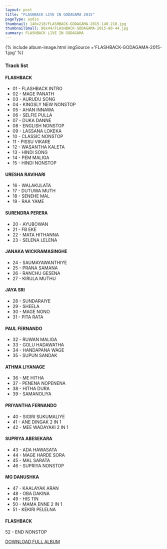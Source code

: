 ```yaml
---
layout: post
title: "FLASHBACK LIVE IN GODAGAMA 2015"
pageType: audio
thumbnail: 140x210/FLASHBACK-GODAGAMA-2015-140-210.jpg
thumbnailSmall: 80x44/FLASHBACK-GODAGAMA-2015-80-44.jpg
summary: FLASHBACK LIVE IN GODAGAMA
---
```




{% include album-image.html imgSource ='FLASHBACK-GODAGAMA-2015-1.jpg' %}

### Track list

#### FLASHBACK

- 01 - FLASHBACK INTRO 
- 02 - MAGE PANATH 
- 03 - AURUDU SONG 
- 04 - KINGSLY NEW NONSTOP  
- 05 - AHAN INNAWA  
- 06 - SELFIE PULLA  
- 07 - DUKA DANNE  
- 08 - ENGLISH NONSTOP  
- 09 - LASSANA LOKEKA 
- 10 - CLASSIC NONSTOP 
- 11 - PISSU VIKARE  
- 12 - WASANTHA KALETA 
- 13 - HINDI SONG  
- 14 - PEM MALIGA  
- 15 - HINDI NONSTOP 


#### URESHA RAVIHARI

- 16 - WALAKULATA
- 17 - DUTUWA MUTH   
- 18 - SENEHE MAL   
- 19 - RAA YAME  

#### SURENDRA PERERA

- 20 - AYUBOWAN
- 21 - FB EKE
- 22 - MATA HITHANNA
- 23 - SELENA LELENA

#### JANAKA WICKRAMASINGHE

- 24 - SAUMAYAWANTHIYE 
- 25 - PRANA SAMANA 
- 26 - RANCHU GESENA
- 27 - KIRULA MUTHU

#### JAYA SRI

- 28 - SUNDARAIYE
- 29 - SHEELA
- 30 - MAGE NONO
- 31 - PITA RATA

#### PAUL FERNANDO 

- 32 - RUWAN MALIGA
- 33 - GOLU HADAWATHA
- 34 - HANDAPANA WAGE
- 35 - SUPUN SANDAK

#### ATHMA LIYANAGE

- 36 - ME HITHA 
- 37 - PENENA NOPENENA  
- 38 - HITHA DURA
- 39 - SAMANOLIYA

#### PRIYANTHA FERNANDO

- 40 - SIGIRI SUKUMALIYE
- 41 - ANE DINGAK 2 IN 1
- 42 - MEE WADAYAKI 2 IN 1

#### SUPRIYA ABESEKARA

- 43 - ADA HAWASATA
- 44 - MAGE HARDE SORA
- 45 - MAL SARATA
- 46 - SUPRIYA NONSTOP

####  MG DANUSHKA
 
- 47 - KAALAYAK ARAN
- 48 - OBA DAKINA
- 49 - HIS TIN
- 50 - MAMA ENNE 2 IN 1
- 51 - KEKIRI PELELNA

#### FLASHBACK

52 - END NONSTOP


<a 
  href="http://www.mediafire.com/download/tx2ct1azl5722se/FLASHBACK_LIVE_IN_GODAGAMA_2015.rar"
  class="btn" 
  target="_blank">
  DOWNLOAD FULL ALBUM
</a>

